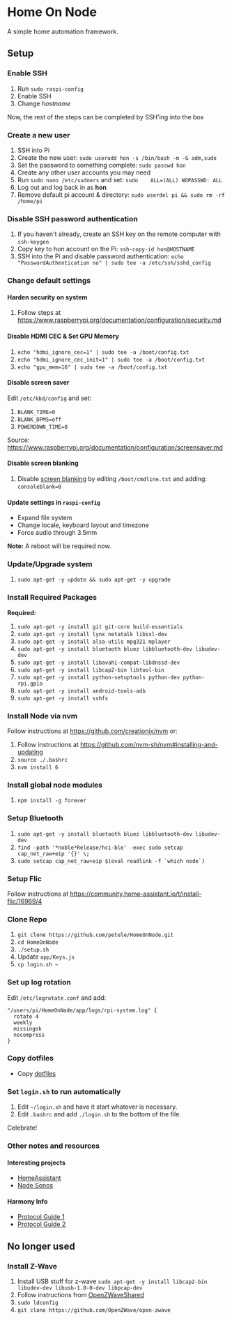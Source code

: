 # Home On Node

A simple home automation framework.

## Setup

### Enable SSH

1. Run `sudo raspi-config`
1. Enable SSH
1. Change _hostname_

Now, the rest of the steps can be completed by SSH'ing into the box

### Create a new user

1. SSH into Pi
1. Create the new user:
        `sudo useradd hon -s /bin/bash -m -G adm,sudo`
1. Set the password to something complete:
        `sudo passwd hon`
1. Create any other user accounts you may need
1. Run `sudo nano /etc/sudoers` and set:
        `sudo    ALL=(ALL) NOPASSWD: ALL`
1. Log out and log back in as **hon**
1. Remove default pi account & directory:
        `sudo userdel pi && sudo rm -rf /home/pi`

### Disable SSH password authentication

1. If you haven't already, create an SSH key on the remote computer with `ssh-keygen`
1. Copy key to hon account on the Pi:
        `ssh-copy-id hon@HOSTNAME`
1. SSH into the Pi and disable password authentication:
        `echo "PasswordAuthentication no" | sudo tee -a /etc/ssh/sshd_config`

### Change default settings

#### Harden security on system

1. Follow steps at <https://www.raspberrypi.org/documentation/configuration/security.md>

#### Disable HDMI CEC & Set GPU Memory

1. `echo "hdmi_ignore_cec=1" | sudo tee -a /boot/config.txt`
1. `echo "hdmi_ignore_cec_init=1" | sudo tee -a /boot/config.txt`
1. `echo "gpu_mem=16" | sudo tee -a /boot/config.txt`

#### Disable screen saver

Edit `/etc/kbd/config` and set:

1. `BLANK_TIME=0`
1. `BLANK_DPMS=off`
1. `POWERDOWN_TIME=0`

Source: <https://www.raspberrypi.org/documentation/configuration/screensaver.md>

#### Disable screen blanking

1. Disable [screen blanking](https://www.raspberrypi.org/documentation/configuration/screensaver.md)
  by editing `/boot/cmdline.txt` and adding: `consoleblank=0`

#### Update settings in `raspi-config`

* Expand file system
* Change locale, keyboard layout and timezone
* Force audio through 3.5mm

**Note:** A reboot will be required now.

### Update/Upgrade system

1. `sudo apt-get -y update && sudo apt-get -y upgrade`

### Install Required Packages

**Required:**

1. `sudo apt-get -y install git git-core build-essentials`
1. `sudo apt-get -y install lynx netatalk libssl-dev`
1. `sudo apt-get -y install alsa-utils mpg321 mplayer`
1. `sudo apt-get -y install bluetooth bluez libbluetooth-dev libudev-dev`
1. `sudo apt-get -y install libavahi-compat-libdnssd-dev`
1. `sudo apt-get -y install libcap2-bin libtool-bin`
1. `sudo apt-get -y install python-setuptools python-dev python-rpi.gpio`
1. `sudo apt-get -y install android-tools-adb`
1. `sudo apt-get -y install sshfs`

### Install Node via nvm

Follow instructions at <https://github.com/creationix/nvm> or:

1. Follow instructions at <https://github.com/nvm-sh/nvm#installing-and-updating>
2. `source ./.bashrc`
3. `nvm install 6`

### Install global node modules

1. `npm install -g forever`

### Setup Bluetooth

1. `sudo apt-get -y install bluetooth bluez libbluetooth-dev libudev-dev`
1. `find -path '*noble*Release/hci-ble' -exec sudo setcap cap_net_raw+eip '{}' \;`
1. ``sudo setcap cap_net_raw+eip $(eval readlink -f `which node`)``


### Setup Flic

Follow instructions at <https://community.home-assistant.io/t/install-flic/16969/4>

### Clone Repo

1. `git clone https://github.com/petele/HomeOnNode.git`
1. `cd HomeOnNode`
1. `./setup.sh`
1. Update `app/Keys.js`
1. `cp login.sh ~`

### Set up log rotation

Edit `/etc/logrotate.conf` and add:

```text
"/users/pi/HomeOnNode/app/logs/rpi-system.log" {
  rotate 4
  weekly
  missingok
  nocompress
}
```

### Copy dotfiles

* Copy [dotfiles](https://gist.github.com/petele/000830e3ba58b47b2b487ac9566867b3)

### Set `login.sh` to run automatically

1. Edit `~/login.sh` and have it start whatever is necessary.
1. Edit `.bashrc` and add `./login.sh` to the bottom of the file.

Celebrate!

### Other notes and resources

#### Interesting projects

* [HomeAssistant](https://github.com/balloob/home-assistant/)
* [Node Sonos](https://github.com/bencevans/node-sonos)

#### Harmony Info

* [Protocol Guide 1](https://github.com/jterrace/pyharmony/blob/master/PROTOCOL.md)
* [Protocol Guide 2](https://github.com/swissmanu/harmonyhubjs-client/tree/master/docs/protocol)

## No longer used

### Install Z-Wave

1. Install USB stuff for z-wave
       `sudo apt-get -y install libcap2-bin libudev-dev libusb-1.0-0-dev libpcap-dev`
1. Follow instructions from
   [OpenZWaveShared](https://github.com/OpenZWave/node-openzwave-shared/blob/master/README-raspbian.md)
1. `sudo ldconfig`
1. `git clone https://github.com/OpenZWave/open-zwave`
